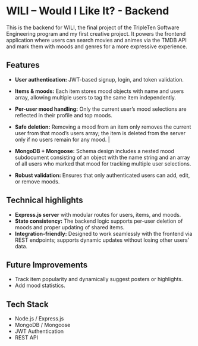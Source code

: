 # WILI – Would I Like It? - Backend

This is the backend for WILI, the final project of the TripleTen Software Engineering program and my first creative project. It powers the frontend application where users can search movies and animes via the TMDB API and mark them with moods and genres for a more expressive experience.

## Features

- **User authentication:** JWT-based signup, login, and token validation.
- **Items & moods:** Each item stores mood objects with name and users array, allowing multiple users to tag the same item independently.
- **Per-user mood handling:** Only the current user’s mood selections are reflected in their profile and top moods.
- **Safe deletion:** Removing a mood from an item only removes the current user from that mood’s users array; the item is deleted from the server only if no users remain for any mood. |

- **MongoDB + Mongoose:** Schema design includes a nested mood subdocument consisting of an object with the name string and an array of all users who marked that mood for tracking multiple user selections.
- **Robust validation:** Ensures that only authenticated users can add, edit, or remove moods.

## Technical highlights

- **Express.js server** with modular routes for users, items, and moods.
- **State consistency:** The backend logic supports per-user deletion of moods and proper updating of shared items.
- **Integration-friendly:** Designed to work seamlessly with the frontend via REST endpoints; supports dynamic updates without losing other users’ data.

## Future Improvements

- Track item popularity and dynamically suggest posters or highlights.
- Add mood statistics.

## Tech Stack

- Node.js / Express.js
- MongoDB / Mongoose
- JWT Authentication
- REST API
